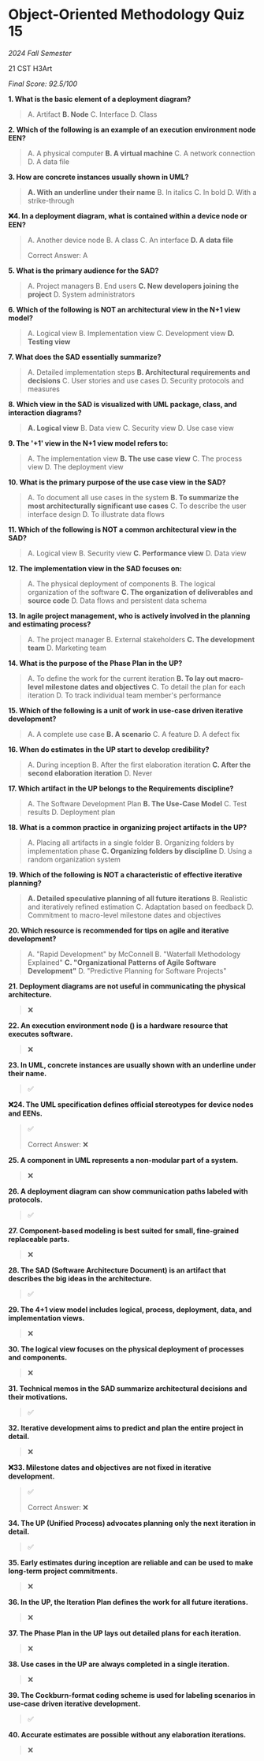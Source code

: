 # Object-Oriented Methodology Quiz 15

*2024 Fall Semester*

$\text{21 CST H3Art}$

*Final Score: 92.5/100*

**1. What is the basic element of a deployment diagram?**

> A. Artifact
> **B. Node**
> C. Interface
> D. Class

**2. Which of the following is an example of an execution environment node EEN?**

> A. A physical computer
> **B. A virtual machine**
> C. A network connection
> D. A data file

**3. How are concrete instances usually shown in UML?**

> **A. With an underline under their name**
> B. In italics
> C. In bold
> D. With a strike-through

**❌4. In a deployment diagram, what is contained within a device node or EEN?**

> A. Another device node
> B. A class
> C. An interface
> **D. A data file**
>
> Correct Answer: A

**5. What is the primary audience for the SAD?**

> A. Project managers
> B. End users
> **C. New developers joining the project**
> D. System administrators

**6. Which of the following is NOT an architectural view in the N+1 view model?**

> A. Logical view
> B. Implementation view
> C. Development view
> **D. Testing view**

**7. What does the SAD essentially summarize?**

> A. Detailed implementation steps
> **B. Architectural requirements and decisions**
> C. User stories and use cases
> D. Security protocols and measures

**8. Which view in the SAD is visualized with UML package, class, and interaction diagrams?**

> **A. Logical view**
> B. Data view
> C. Security view
> D. Use case view

**9. The '+1' view in the N+1 view model refers to:**

> A. The implementation view
> **B. The use case view**
> C. The process view
> D. The deployment view

**10. What is the primary purpose of the use case view in the SAD?**

> A. To document all use cases in the system
> **B. To summarize the most architecturally significant use cases**
> C. To describe the user interface design
> D. To illustrate data flows

**11. Which of the following is NOT a common architectural view in the SAD?**

> A. Logical view
> B. Security view
> **C. Performance view**
> D. Data view

**12. The implementation view in the SAD focuses on:**

> A. The physical deployment of components
> B. The logical organization of the software
> **C. The organization of deliverables and source code**
> D. Data flows and persistent data schema

**13. In agile project management, who is actively involved in the planning and estimating process?**

> A. The project manager
> B. External stakeholders
> **C. The development team**
> D. Marketing team

**14. What is the purpose of the Phase Plan in the UP?**

> A. To define the work for the current iteration
> **B. To lay out macro-level milestone dates and objectives**
> C. To detail the plan for each iteration
> D. To track individual team member's performance

**15. Which of the following is a unit of work in use-case driven iterative development?**

> A. A complete use case
> **B. A scenario**
> C. A feature
> D. A defect fix

**16. When do estimates in the UP start to develop credibility?**

> A. During inception
> B. After the first elaboration iteration
> **C. After the second elaboration iteration**
> D. Never

**17. Which artifact in the UP belongs to the Requirements discipline?**

> A. The Software Development Plan
> **B. The Use-Case Model**
> C. Test results
> D. Deployment plan

**18. What is a common practice in organizing project artifacts in the UP?**

> A. Placing all artifacts in a single folder
> B. Organizing folders by implementation phase
> **C. Organizing folders by discipline**
> D. Using a random organization system

**19. Which of the following is NOT a characteristic of effective iterative planning?**

> **A. Detailed speculative planning of all future iterations**
> B. Realistic and iteratively refined estimation
> C. Adaptation based on feedback
> D. Commitment to macro-level milestone dates and objectives

**20. Which resource is recommended for tips on agile and iterative development?**

> A. "Rapid Development" by McConnell
> B. "Waterfall Methodology Explained"
> **C. "Organizational Patterns of Agile Software Development"**
> D. "Predictive Planning for Software Projects"

**21. Deployment diagrams  are not useful in communicating the physical architecture.**

> ❌

**22. An execution environment node () is a hardware resource that executes software.**

> ❌

**23. In UML, concrete instances are usually shown with an underline under their name.**

> ✅

**❌24. The UML specification defines official stereotypes for device nodes and EENs.**

> ✅
>
> Correct Answer: ❌

**25. A component in UML represents a non-modular part of a system.**

> ❌

**26. A deployment diagram can show communication paths labeled with protocols.**

> ✅

**27. Component-based modeling is best suited for small, fine-grained replaceable parts.**

> ❌

**28. The SAD (Software Architecture Document) is an artifact that describes the big ideas in the architecture.**

> ✅

**29. The 4+1 view model includes logical, process, deployment, data, and implementation views.**

> ❌

**30. The logical view focuses on the physical deployment of processes and components.**

> ❌

**31. Technical memos in the SAD summarize architectural decisions and their motivations.**

> ✅

**32. Iterative development aims to predict and plan the entire project in detail.**

> ❌

**❌33. Milestone dates and objectives are not fixed in iterative development.**

> ✅
>
> Correct Answer: ❌

**34. The UP (Unified Process) advocates planning only the next iteration in detail.**

> ✅

**35. Early estimates during inception are reliable and can be used to make long-term project commitments.**

> ❌

**36. In the UP, the Iteration Plan defines the work for all future iterations.**

> ❌

**37. The Phase Plan in the UP lays out detailed plans for each iteration.**

> ❌

**38. Use cases in the UP are always completed in a single iteration.**

> ❌

**39. The Cockburn-format coding scheme is used for labeling scenarios in use-case driven iterative development.**

> ✅

**40. Accurate estimates are possible without any elaboration iterations.**

> ❌
